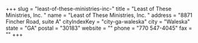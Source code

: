 +++
slug = "least-of-these-ministries-inc-"
title = "Least of These Ministries, Inc. "
name = "Least of These Ministries, Inc. "
address = "8871 Fincher Road, suite A"
cityIndexKey = "city-ga-waleska"
city = "Waleska"
state = "GA"
postal = "30183"
website = ""
phone = "770 547-4045"
fax = ""
+++
